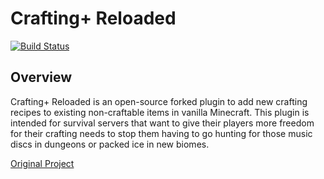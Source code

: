 # Crafting+ Reloaded

[![Build Status](https://travis-ci.org/Chewsterchew/CraftingPlusReloaded.svg?branch=master)](https://travis-ci.org/Chewsterchew/CraftingPlusReloaded)

## Overview
Crafting+ Reloaded is an open-source forked plugin to add new crafting recipes to existing non-craftable items in vanilla Minecraft. This plugin is intended for survival servers that want to give their players more freedom for their crafting needs to stop them having to go hunting for those music discs in dungeons or packed ice in new biomes.

[Original Project](https://github.com/HarrysMc/CraftingPlus)
